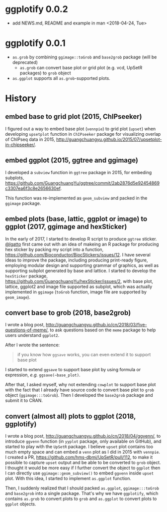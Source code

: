 # ggplotify 0.0.2

+ add NEWS.md, README and example in man <2018-04-24, Tue>

# ggplotify 0.0.1

+ `as.grob` by combining `ggimage::toGrob` and `base2grob` package (will be
  deprecated)
  - `as.grob` can convert base plot or grid plot (e.g. vcd, UpSetR packages) to
    `grob` object
+ `as.ggplot` supports all `as.grob`-supported plots.


# History

## embed base to grid plot (2015, ChIPseeker)

I figured out a way to embed base plot (`vennpie`) to grid plot (`upset`) when
developing `upsetplot` function in `ChIPseeker` package for visualizing overlap
of ChIPseq data in
2015, <http://guangchuangyu.github.io/2015/07/upsetplot-in-chipseeker/>.

## embed ggplot (2015, ggtree and ggimage)

I developed a `subview` function in `ggtree` package in 2015, for embeding
subplots,
<https://github.com/GuangchuangYu/ggtree/commit/2ab2876d5e92454869c3307ea6f3c8e2656630ef>.

This function was re-implemented as `geom_subview` and packed in the `ggimage`
package.

## embed plots (base, lattic, ggplot or image) to ggplot (2017, ggimage and hexSticker)

In the early of 2017, I started to develop R script to produce `ggtree` sticker.
[@lgatto](https://github.com/lgatto) first came out with an idea of makeing an R package for producing hex
sticker by packing my script into a function, <https://github.com/Bioconductor/BiocStickers/issues/12>. I have
several ideas to improve the package, including producing print-ready figure,
employing modular design and supporting grammar of graphics, as well as supporting
subplot generated by base and lattice. I started to develop the
`hexSticker` package, <https://github.com/GuangchuangYu/hexSticker/issues/2>,
with base plot, lattice, ggplot2 and image file supported as subplot, which was
actually implemented in `ggimage` (`toGrob` function, image file are supported
by `geom_image`).


## convert base to grob (2018, base2grob)

I wrote a blog
post, <http://guangchuangyu.github.io/cn/2018/03/five-questions-of-meme/>, to
ask questions based on the `meme` package to help users understand `ggplot2`.

After I wrote the sentence:

> if you know how `ggsave` works, you can even extend it to support base plot

I started to extend `ggsave` to support base plot by using formula or
expression, *e.g.* `ggsave(~base_plot)`.

After that, I asked myself, why not extending `cowplot` to support base plot
with the fact that I already have source code to convert base plot to `grob`
object (`ggimage:::toGrob`). Then I developed the `base2grob` package and submit
it to CRAN.

## convert (almost all) plots to ggplot (2018, ggplotify)

I wrote a blog post, http://guangchuangyu.github.io/cn/2018/04/ggvenn/, to
introduce `ggvenn` function (in `yyplot` package, only available on GitHub), and started
to play with the `UpSetR` package. I believe `upset` plot contains too much
empty space and can embed a `venn` plot as I did in 2015 with `vennpie`. I created a
PR, <https://github.com/hms-dbmi/UpSetR/pull/112>, to make it possible to
capture `upset` output and be able to be converted to `grob` object. I thought it would be more
easy if I further convert the object to `ggplot` then I can directly use
`ggimage::geom_subview()` to embed `ggvenn` inside `upset` plot. With this idea,
I started to implement `as.ggplot` function.

Then, I suddenly realized that I should packed `as.ggplot`, `ggimage:::toGrob` and
`base2grob` into a single package. That's why we have `ggplotify`, which
contains `as.grob` to convert plots to `grob` and `as.ggplot` to convert plots
to `ggplot` objects.

